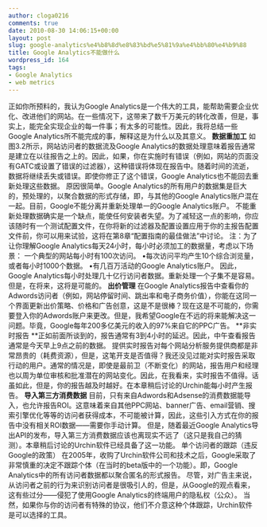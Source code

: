 ```yaml
---
author: cloga0216
comments: true
date: 2010-08-30 14:06:15+00:00
layout: post
slug: google-analytics%e4%b8%8d%e8%83%bd%e5%81%9a%e4%bb%80%e4%b9%88
title: Google Analytics不能做什么
wordpress_id: 164
tags:
- Google Analytics
- web metrics
---
```


正如你所预料的，我认为Google Analytics是一个伟大的工具，能帮助需要企业优化、改进他们的网站。在一些情况下，这带来了数千万美元的转化改善，但是，事实上，能完全实现企业的每一件事；有太多的可能性。因此，我将总结一些Google Analytics所不能完成的事，解释这是为什么以及其意义。
**数据重加工**
如图3.2所示，网站访问者的数据流及Google Analytics的数据处理意味着报告通常是建立在以往报告之上的。因此，如果，你在实施时有错误（例如，网站的页面没有GATC或设置了错误的过滤器），这种错误将体现在报告中。随着时间的流逝，数据将继续丢失或错误。即使你修正了这个错误，Google Analytics也不能回去重新处理这些数据。
原因很简单。Google Analytics的所有用户的数据集是巨大的，预处理的，以聚合数据的形式存储，即，与其他的Google Analytics账户混在一起。目前，Google不能分离并重新处理单一的Google Analytics账户。
不能重新处理数据确实是一个缺点，能使任何安装者失望。为了减轻这一点的影响，你应该随时有一个测试配置文件，在你将新的过滤器及配置设置应用于你的主报告配置文件前，你可以用来试验，这将在第8章“配置指南的最佳做法”中讨论。
注：为了让你理解Google Analytics每天24小时，每小时必须加工的数据量，考虑以下场景：
一个典型的网站每小时有100次访问。
•每次访问平均产生10个综合浏览量，或者每小时1000个数据。
•有几百万活动的Google Analytics账户。
因此，Google Analytics每小时处理几十亿行访问者数据。重新处理一个子集不是容易。但是，在将来，这将是可能的。
**出价管理**
在Google Analytics报告中查看你的Adwords访问者（例如，网站停留时间、跳出率和电子商务价值），你能在这同一个界面更新出价策略、价格和广告创意，这是不是很棒？现在这是不可能的，你需要登入你的Adwords账户来更改。但是，我希望Google在不远的将来能解决这一问题。毕竟，Google每年200多亿美元的收入的97%来自它的PPC广告。
**非实时报告
**正如前面所谈到的，报告通常有3到4小时的延迟。因此，中午查看报告通常是今天早上9点之前的数据。
提供实时报告对每个网站分析服务提供商都是非常昂贵的（耗费资源），但是，这笔开支是否值得？我还没见过能对实时报告采取行动的用户。通常的情况是，即使是最前卫（不断变化）的网站，报告用户和经理也以周为单位审核和批准潜在的网站变化。因此，在我看来，实时报告不值得。话虽如此，但是，你的报告越及时越好。在本章稍后讨论的Urchin能每小时产生报告。
**导入第三方消费数据**
目前，只有来自Adwords和Adsense的消费数据能导入，也允许报告ROI。这意味着来自其他PPC网站、banner广告、email营销、搜索引擎优化等等的访问者获得成本，不可能被计算，因此，这些引入方式在你的报告中没有相关ROI数据——需要你手动计算。
但是，随着最近Google Analytics导出API的发布，导入第三方消费数据应该也离现实不远了（这只是我自己的猜测）。本章稍后讨论的Urchin软件已经具备了这一功能。
单个访问者的跟踪（违反Google的政策）
在2005年，收购了Urchin软件公司和技术之后，Google采取了非常慎重的决定不跟踪个体（在当时的beta版中的一个功能）。即，Google Analytics中的所有访问者数据都以聚合匿名的形式报告。
尽管，对广告主来说，从访问者之前的行为来识别访问者是很吸引人的，但是，从Google的观点看来，这有些过分——侵犯了使用Google Analytics的终端用户的隐私权（公众）。
当然，如果你与你的访问者有特殊的协议，他们不介意这种个体跟踪，Urchin软件是可以选择的工具。
